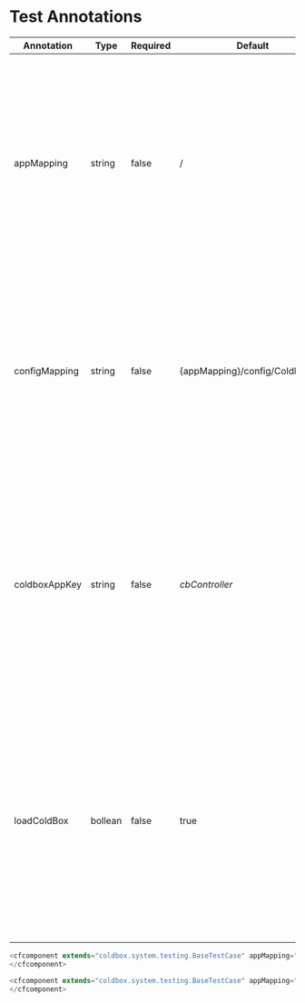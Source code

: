 # Test Annotations

|Annotation|Type|Required|Default|Description|
|--|--|--|--|--|
|appMapping|string|false|/|The application mapping of the ColdBox application to test. By defaults it maps to the root. Extermely important this mapping is a slash notation that points to the root of the ColdBox application to test.|
|configMapping|string|false|{appMapping}/config/Coldbox.cfc |The configuration file to load for this test, which by convention uses the same configuration as the application uses. This is a dot notation path to a configuration CFC.|
|coldboxAppKey|string|false|*cbController*|The named key of the ColdBox controller that will be placed in application scope for you to simulate the ColdBox application. Used mostly on advanced testing cases where you have altered the default application key.|
|loadColdBox|bollean|false|true|If you call super.init() on the test case, this flag tells the base test case to load up the virtual testing application or not. This flag is mostly used for advanced testing cases, by default it always load ColdBox in Base Test Cases.|

```js
<cfcomponent extends="coldbox.system.testing.BaseTestCase" appMapping="/apps/MyApp">
</cfcomponent>

<cfcomponent extends="coldbox.system.testing.BaseTestCase" appMapping="/apps/MyApp" configMapping="apps.MyApp.test.resources.Config">
</cfcomponent>
```

